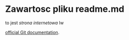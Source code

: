 # Zawartosc pliku readme.md


to jest *strona internetowa* lw

[official Git documentation](https://git-scm.com/).
